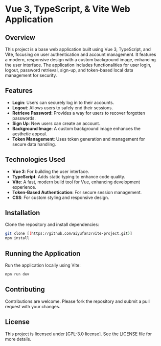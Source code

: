 # Vue 3, TypeScript, & Vite Web Application

## Overview
This project is a base web application built using Vue 3, TypeScript, and Vite, focusing on user authentication and account management. It features a modern, responsive design with a custom background image, enhancing the user interface. The application includes functionalities for user login, logout, password retrieval, sign-up, and token-based local data management for security.

## Features
- **Login**: Users can securely log in to their accounts.
- **Logout**: Allows users to safely end their sessions.
- **Retrieve Password**: Provides a way for users to recover forgotten passwords.
- **Sign Up**: New users can create an account.
- **Background Image**: A custom background image enhances the aesthetic appeal.
- **Token Management**: Uses token generation and management for secure data handling.

## Technologies Used
- **Vue 3**: For building the user interface.
- **TypeScript**: Adds static typing to enhance code quality.
- **Vite**: A fast, modern build tool for Vue, enhancing development experience.
- **Token-Based Authentication**: For secure session management.
- **CSS**: For custom styling and responsive design.

## Installation
Clone the repository and install dependencies:

```bash
git clone [(https://github.com/aiyufan3/vite-project.git)]
npm install
```

## Running the Application
Run the application locally using Vite:

```bash
npm run dev
```


## Contributing
Contributions are welcome. Please fork the repository and submit a pull request with your changes.

## License
This project is licensed under [GPL-3.0 license]. See the LICENSE file for more details.
